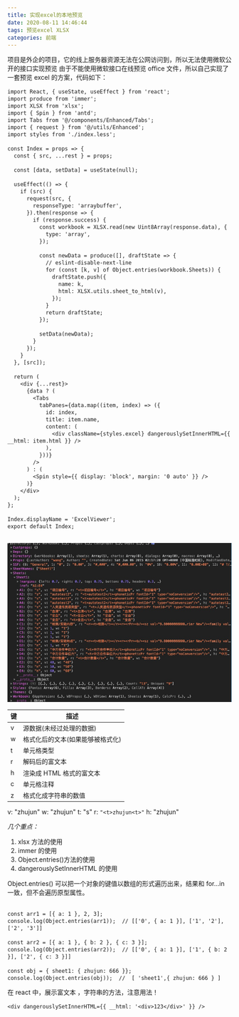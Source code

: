```yaml
---
title: 实现excel的本地预览
date: 2020-08-11 14:46:44
tags: 预览excel XLSX
categories: 前端
---
```


项目是外企的项目，它的线上服务器资源无法在公网访问到，所以无法使用微软公开的接口实现预览
由于不能使用微软接口在线预览 office 文件，所以自己实现了一套预览 excel 的方案，代码如下：

```
import React, { useState, useEffect } from 'react';
import produce from 'immer';
import XLSX from 'xlsx';
import { Spin } from 'antd';
import Tabs from '@/components/Enhanced/Tabs';
import { request } from '@/utils/Enhanced';
import styles from './index.less';

const Index = props => {
  const { src, ...rest } = props;

  const [data, setData] = useState(null);

  useEffect(() => {
    if (src) {
      request(src, {
        responseType: 'arraybuffer',
      }).then(response => {
        if (response.success) {
          const workbook = XLSX.read(new Uint8Array(response.data), {
            type: 'array',
          });

          const newData = produce([], draftState => {
            // eslint-disable-next-line
            for (const [k, v] of Object.entries(workbook.Sheets)) {
              draftState.push({
                name: k,
                html: XLSX.utils.sheet_to_html(v),
              });
            }
            return draftState;
          });

          setData(newData);
        }
      });
    }
  }, [src]);

  return (
    <div {...rest}>
      {data ? (
        <Tabs
          tabPanes={data.map((item, index) => ({
            id: index,
            title: item.name,
            content: (
              <div className={styles.excel} dangerouslySetInnerHTML={{ __html: item.html }} />
            ),
          }))}
        />
      ) : (
        <Spin style={{ display: 'block', margin: '0 auto' }} />
      )}
    </div>
  );
};

Index.displayName = 'ExcelViewer';
export default Index;


```

![图片](/img/sheets.png)

| 键  | 描述                             |
| --- | -------------------------------- |
| v   | 源数据(未经过处理的数据)         |
| w   | 格式化后的文本(如果能够被格式化) |
| t   | 单元格类型                       |
| r   | 解码后的富文本                   |
| h   | 渲染成 HTML 格式的富文本         |
| c   | 单元格注释                       |
| z   | 格式化成字符串的数值             |

v: "zhujun"
w: "zhujun"
t: "s"
r: `"<t>zhujun<t>"`
h: "zhujun"

_几个重点：_

1. xlsx 方法的使用
2. immer 的使用
3. Object.entries()方法的使用
4. dangerouslySetInnerHTML 的使用

Object.entries() 可以把一个对象的键值以数组的形式遍历出来，结果和 for...in 一致，但不会遍历原型属性。

```

const arr1 = [{ a: 1 }, 2, 3];
console.log(Object.entries(arr1));  // [['0', { a: 1 }], ['1', '2'], ['2', '3']]

const arr2 = [{ a: 1 }, { b: 2 }, { c: 3 }];
console.log(Object.entries(arr2));  // [['0', { a: 1 }], ['1', { b: 2 }], ['2', { c: 3 }]]

const obj = { sheet1: { zhujun: 666 }};
console.log(Object.entries(obj));  //  [ 'sheet1',{ zhujun: 666 } ]

```

在 react 中，展示富文本 ，字符串的方法，注意用法！

```
<div dangerouslySetInnerHTML={{ __html: '<div>123</div>' }} />
```

